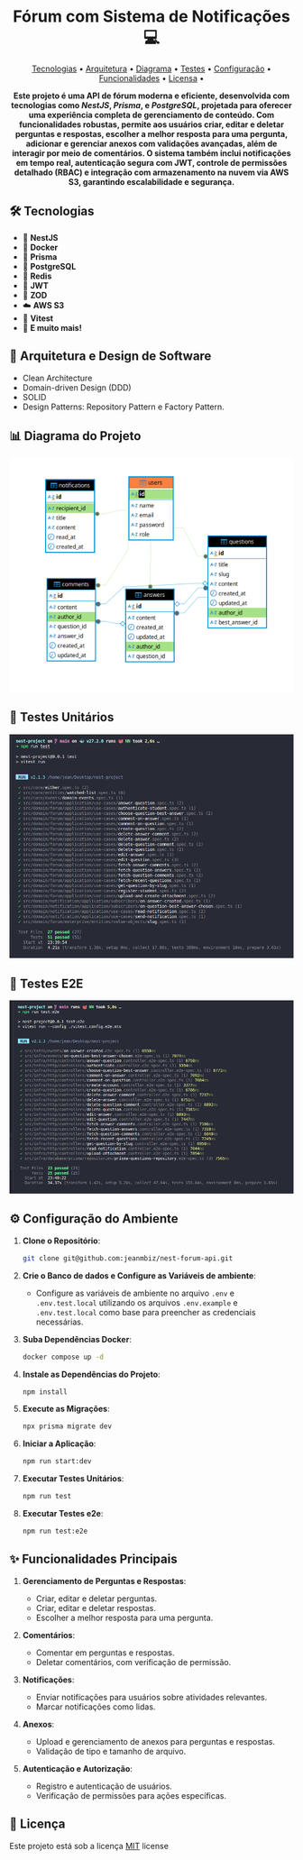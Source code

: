 <h1 align="center" style="font-weight: bold;">Fórum com Sistema de Notificações 💻</h1>

<p align="center">
 <a href="#tech">Tecnologias</a> • 
 <a href="#arch">Arquitetura</a> • 
 <a href="#diagram">Diagrama</a> • 
  <a href="#tests">Testes</a> • 
 <a href="#config">Configuração</a> • 
 <a href="#functions">Funcionalidades</a> • 
 <a href="#license">Licensa</a> • 
</p>

<p align="center"> <b>Este projeto é uma API de fórum moderna e eficiente, desenvolvida com tecnologias como <em>NestJS</em>, <em>Prisma</em>, e <em>PostgreSQL</em>, projetada para oferecer uma experiência completa de gerenciamento de conteúdo. Com funcionalidades robustas, permite aos usuários criar, editar e deletar perguntas e respostas, escolher a melhor resposta para uma pergunta, adicionar e gerenciar anexos com validações avançadas, além de interagir por meio de comentários. O sistema também inclui notificações em tempo real, autenticação segura com JWT, controle de permissões detalhado (RBAC) e integração com armazenamento na nuvem via AWS S3, garantindo escalabilidade e segurança.</b> </p>

<h2 id="tech">🛠️ Tecnologias</h2>

- 🌟 **NestJS**
- 🐳 **Docker**
- 📜 **Prisma**
- 🐘 **PostgreSQL**
- 🚀 **Redis**
- 🔑 **JWT**
- 📏 **ZOD**
- ☁️ **AWS S3**
- 🧪 **Vitest**
- 🚀 **E muito mais!**

<h2 id="arch">📐 Arquitetura e Design de Software</h2>

- Clean Architecture
- Domain-driven Design (DDD)
- SOLID
- Design Patterns: Repository Pattern e Factory Pattern.
  
<h2 id="diagram">📊 Diagrama do Projeto</h2>

![diagrama](/src/utils/diagram.jpg)

<h2 id="tests">🧪 Testes Unitários </h2>

![testesUnitários](/src/utils/unit-tests.png)

<h2 id="">🧪 Testes E2E </h2>

![testese2e](/src/utils/2e2-tests.png)

<h2 id="config">⚙️ Configuração do Ambiente</h2>

1. **Clone o Repositório**:
   ```bash
   git clone git@github.com:jeanmbiz/nest-forum-api.git
   ```

2. **Crie o Banco de dados e Configure as Variáveis de ambiente**:
   - Configure as variáveis de ambiente no arquivo `.env` e `.env.test.local` utilizando os arquivos `.env.example` e `.env.test.local` como base para preencher as credenciais necessárias.

3. **Suba Dependências Docker**:
   ```bash
   docker compose up -d
   ```

4. **Instale as Dependências do Projeto**:
   ```bash
   npm install
   ```

5. **Execute as Migrações**:
   ```bash
   npx prisma migrate dev
   ```

6. **Iniciar a Aplicação**:
   ```bash
   npm run start:dev
   ```

7. **Executar Testes Unitários**:
   ```bash
   npm run test
   ```

8. **Executar Testes e2e**:
   ```bash
   npm run test:e2e
   ```

<h2 id="functions">✨ Funcionalidades Principais</h2>

1. **Gerenciamento de Perguntas e Respostas**:
   - Criar, editar e deletar perguntas.
   - Criar, editar e deletar respostas.
   - Escolher a melhor resposta para uma pergunta.

2. **Comentários**:
   - Comentar em perguntas e respostas.
   - Deletar comentários, com verificação de permissão.

3. **Notificações**:
   - Enviar notificações para usuários sobre atividades relevantes.
   - Marcar notificações como lidas.

4. **Anexos**:
   - Upload e gerenciamento de anexos para perguntas e respostas.
   - Validação de tipo e tamanho de arquivo.

5. **Autenticação e Autorização**:
   - Registro e autenticação de usuários.
   - Verificação de permissões para ações específicas.
  
<h2 id="license">📃 Licença</h2>

Este projeto está sob a licença [MIT](/src/utils/LICENSE) license